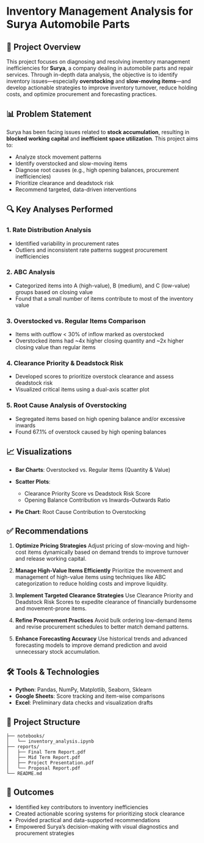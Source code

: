 # Inventory Management Analysis for Surya Automobile Parts

## 📌 Project Overview

This project focuses on diagnosing and resolving inventory management inefficiencies for **Surya**, a company dealing in automobile parts and repair services. Through in-depth data analysis, the objective is to identify inventory issues—especially **overstocking** and **slow-moving items**—and develop actionable strategies to improve inventory turnover, reduce holding costs, and optimize procurement and forecasting practices.


## 📊 Problem Statement

Surya has been facing issues related to **stock accumulation**, resulting in **blocked working capital** and **inefficient space utilization**. This project aims to:

* Analyze stock movement patterns
* Identify overstocked and slow-moving items
* Diagnose root causes (e.g., high opening balances, procurement inefficiencies)
* Prioritize clearance and deadstock risk
* Recommend targeted, data-driven interventions


## 🔍 Key Analyses Performed

### 1. **Rate Distribution Analysis**

* Identified variability in procurement rates
* Outliers and inconsistent rate patterns suggest procurement inefficiencies

### 2. **ABC Analysis**

* Categorized items into A (high-value), B (medium), and C (low-value) groups based on closing value
* Found that a small number of items contribute to most of the inventory value

### 3. **Overstocked vs. Regular Items Comparison**

* Items with outflow < 30% of inflow marked as overstocked
* Overstocked items had \~4x higher closing quantity and \~2x higher closing value than regular items

### 4. **Clearance Priority & Deadstock Risk**

* Developed scores to prioritize overstock clearance and assess deadstock risk
* Visualized critical items using a dual-axis scatter plot

### 5. **Root Cause Analysis of Overstocking**

* Segregated items based on high opening balance and/or excessive inwards
* Found 67.1% of overstock caused by high opening balances


## 📈 Visualizations

* **Bar Charts**: Overstocked vs. Regular Items (Quantity & Value)
* **Scatter Plots**:

  * Clearance Priority Score vs Deadstock Risk Score
  * Opening Balance Contribution vs Inwards-Outwards Ratio
* **Pie Chart**: Root Cause Contribution to Overstocking


## ✅ Recommendations

1. **Optimize Pricing Strategies**
   Adjust pricing of slow-moving and high-cost items dynamically based on demand trends to improve turnover and release working capital.

2. **Manage High-Value Items Efficiently**
   Prioritize the movement and management of high-value items using techniques like ABC categorization to reduce holding costs and improve liquidity.

3. **Implement Targeted Clearance Strategies**
   Use Clearance Priority and Deadstock Risk Scores to expedite clearance of financially burdensome and movement-prone items.

4. **Refine Procurement Practices**
   Avoid bulk ordering low-demand items and revise procurement schedules to better match demand patterns.

5. **Enhance Forecasting Accuracy**
   Use historical trends and advanced forecasting models to improve demand prediction and avoid unnecessary stock accumulation.


## 🛠️ Tools & Technologies

* **Python**: Pandas, NumPy, Matplotlib, Seaborn, Sklearn
* **Google Sheets**: Score tracking and item-wise comparisons
* **Excel**: Preliminary data checks and visualization drafts


## 📂 Project Structure

```
├── notebooks/
│   └── inventory_analysis.ipynb
├── reports/
│   ├── Final Term Report.pdf
│   ├── Mid Term Report.pdf
│   ├── Project Presentation.pdf
│   └── Proposal Report.pdf
└── README.md
```


## 📌 Outcomes

* Identified key contributors to inventory inefficiencies
* Created actionable scoring systems for prioritizing stock clearance
* Provided practical and data-supported recommendations
* Empowered Surya’s decision-making with visual diagnostics and procurement strategies

